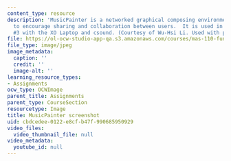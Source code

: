 ```yaml
---
content_type: resource
description: 'MusicPainter is a networked graphical composing environment which aims
  to encourage sharing and collaboration between users.  It is used in class assignment
  #3 with the XO Laptop and csound. (Courtesy of Wu-Hsi Li. Used with permission.)'
file: https://ol-ocw-studio-app-qa.s3.amazonaws.com/courses/mas-110-fundamentals-of-computational-media-design-fall-2008/cbdcedee0122e8cfb47f990685950929_image001.jpg
file_type: image/jpeg
image_metadata:
  caption: ''
  credit: ''
  image-alt: ''
learning_resource_types:
- Assignments
ocw_type: OCWImage
parent_title: Assignments
parent_type: CourseSection
resourcetype: Image
title: MusicPainter screenshot
uid: cbdcedee-0122-e8cf-b47f-990685950929
video_files:
  video_thumbnail_file: null
video_metadata:
  youtube_id: null
---
```


